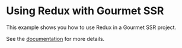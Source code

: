 # Using Redux with Gourmet SSR

This example shows you how to use Redux in a Gourmet SSR project.

See the [documentation](https://ssr.gourmetjs.org/docs/guides/using-redux) for more details.
